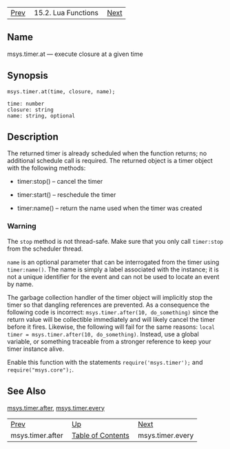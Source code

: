 |     |     |     |
| --- | --- | --- |
| [Prev](lua.ref.msys.timer.after)  | 15.2. Lua Functions |  [Next](lua.ref.msys.timer.every.php) |

<a name="lua.ref.msys.timer.at"></a>
## Name

msys.timer.at — execute closure at a given time

<a name="idp27059728"></a>
## Synopsis

`msys.timer.at(time, closure, name);`

```
time: number
closure: string
name: string, optional
```
<a name="idp27062448"></a>
## Description

The returned timer is already scheduled when the function returns; no additional schedule call is required. The returned object is a timer object with the following methods:

*   timer:stop() – cancel the timer

*   timer:start() – reschedule the timer

*   timer:name() – return the name used when the timer was created

### Warning

The `stop` method is not thread-safe. Make sure that you only call `timer:stop` from the scheduler thread.

`name` is an optional parameter that can be interrogated from the timer using `timer:name()`. The name is simply a label associated with the instance; it is not a unique identifier for the event and can not be used to locate an event by name.

The garbage collection handler of the timer object will implicitly stop the timer so that dangling references are prevented. As a consequence the following code is incorrect: `msys.timer.after(10, do_something)` since the return value will be collectible immediately and will likely cancel the timer before it fires. Likewise, the following will fail for the same reasons: `local timer = msys.timer.after(10, do_something)`. Instead, use a global variable, or something traceable from a stronger reference to keep your timer instance alive.

Enable this function with the statements `require('msys.timer');` and `require("msys.core");`.

<a name="idp27074416"></a>
## See Also

[msys.timer.after](lua.ref.msys.timer.after "msys.timer.after"), [msys.timer.every](lua.ref.msys.timer.every.php "msys.timer.every")

|     |     |     |
| --- | --- | --- |
| [Prev](lua.ref.msys.timer.after)  | [Up](lua.function.details.php) |  [Next](lua.ref.msys.timer.every.php) |
| msys.timer.after  | [Table of Contents](index) |  msys.timer.every |
